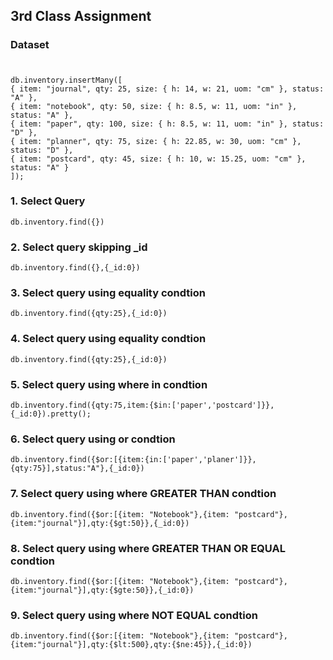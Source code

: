 

## 3rd Class Assignment

   
### Dataset

#

    db.inventory.insertMany([
    { item: "journal", qty: 25, size: { h: 14, w: 21, uom: "cm" }, status: "A" },
    { item: "notebook", qty: 50, size: { h: 8.5, w: 11, uom: "in" }, status: "A" },
    { item: "paper", qty: 100, size: { h: 8.5, w: 11, uom: "in" }, status: "D" },
    { item: "planner", qty: 75, size: { h: 22.85, w: 30, uom: "cm" }, status: "D" },
    { item: "postcard", qty: 45, size: { h: 10, w: 15.25, uom: "cm" }, status: "A" }
    ]); 


### 1. Select Query

    db.inventory.find({})

### 2. Select query skipping _id

    db.inventory.find({},{_id:0})

### 3. Select query using equality condtion

    db.inventory.find({qty:25},{_id:0})

### 4. Select query using equality condtion

    db.inventory.find({qty:25},{_id:0})

### 5. Select query using where in condtion

    db.inventory.find({qty:75,item:{$in:['paper','postcard']}},{_id:0}).pretty();

### 6. Select query using or condtion

    db.inventory.find({$or:[{item:{in:['paper','planer']}},{qty:75}],status:"A"},{_id:0})

### 7. Select query using where GREATER THAN condtion

    db.inventory.find({$or:[{item: "Notebook"},{item: "postcard"},{item:"journal"}],qty:{$gt:50}},{_id:0})

### 8. Select query using where GREATER THAN OR EQUAL condtion

    db.inventory.find({$or:[{item: "Notebook"},{item: "postcard"},{item:"journal"}],qty:{$gte:50}},{_id:0})

### 9. Select query using where NOT EQUAL condtion

    db.inventory.find({$or:[{item: "Notebook"},{item: "postcard"},{item:"journal"}],qty:{$lt:500},qty:{$ne:45}},{_id:0})




